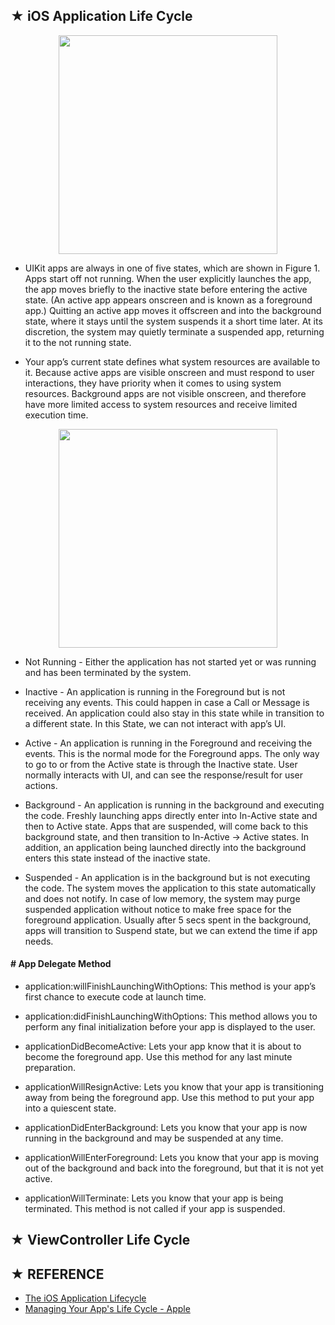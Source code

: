 
## ★ iOS Application Life Cycle

<p align="center">
  <img src="https://docs-assets.developer.apple.com/published/f5ae1a0785/00b28327-17dc-4f0c-866f-29f854edfce3.png" width="350" height="350" />
</p>

* UIKit apps are always in one of five states, which are shown in Figure 1. Apps start off not running. When the user explicitly launches the app, the app moves briefly to the inactive state before entering the active state. (An active app appears onscreen and is known as a foreground app.) Quitting an active app moves it offscreen and into the background state, where it stays until the system suspends it a short time later. At its discretion, the system may quietly terminate a suspended app, returning it to the not running state.

* Your app’s current state defines what system resources are available to it. Because active apps are visible onscreen and must respond to user interactions, they have priority when it comes to using system resources. Background apps are not visible onscreen, and therefore have more limited access to system resources and receive limited execution time.

<p align="center">
  <img src="https://docs-assets.developer.apple.com/published/cfb6ae10b1/high_level_flow_2x_2bc77269-019d-4554-83b8-6aeecb73c348.png" width="350" height="350" />
</p>

* Not Running - Either the application has not started yet or was running and has been terminated by the system.

* Inactive - An application is running in the Foreground but is not receiving any events. This could happen in case a Call or Message is received. An application could also stay in this state while in transition to a different state. In this State, we can not interact with app’s UI.

* Active - An application is running in the Foreground and receiving the events. This is the normal mode for the Foreground apps. The only way to go to or from the Active state is through the Inactive state. User normally interacts with UI, and can see the response/result for user actions.

* Background - An application is running in the background and executing the code. Freshly launching apps directly enter into In-Active state and then to Active state. Apps that are suspended, will come back to this background state, and then transition to In-Active → Active states. In addition, an application being launched directly into the background enters this state instead of the inactive state.

* Suspended - An application is in the background but is not executing the code. The system moves the application to this state automatically and does not notify. In case of low memory, the system may purge suspended application without notice to make free space for the foreground application. Usually after 5 secs spent in the background, apps will transition to Suspend state, but we can extend the time if app needs.

#### # App Delegate Method

* application:willFinishLaunchingWithOptions:
This method is your app’s first chance to execute code at launch time.

* application:didFinishLaunchingWithOptions:
This method allows you to perform any final initialization before your app is displayed to the user.

* applicationDidBecomeActive:
Lets your app know that it is about to become the foreground app. Use this method for any last minute preparation.

* applicationWillResignActive:
Lets you know that your app is transitioning away from being the foreground app. Use this method to put your app into a quiescent state.

* applicationDidEnterBackground:
Lets you know that your app is now running in the background and may be suspended at any time.

* applicationWillEnterForeground:
Lets you know that your app is moving out of the background and back into the foreground, but that it is not yet active.

* applicationWillTerminate: 
Lets you know that your app is being terminated. This method is not called if your app is suspended.


## ★ ViewController Life Cycle

## ★ REFERENCE
* [The iOS Application Lifecycle](https://developer.apple.com/documentation/uikit/core_app/managing_your_app_s_life_cycle)
* [Managing Your App's Life Cycle - Apple](https://developer.apple.com/documentation/uikit/core_app/managing_your_app_s_life_cycle)
